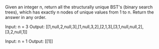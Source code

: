 Given an integer n, return all the structurally unique BST's (binary search trees), which has exactly n nodes of unique values from 1 to n.
Return the answer in any order.

Input: n = 3
Output: [[1,null,2,null,3],[1,null,3,2],[2,1,3],[3,1,null,null,2],[3,2,null,1]]

Input: n = 1
Output: [[1]]
